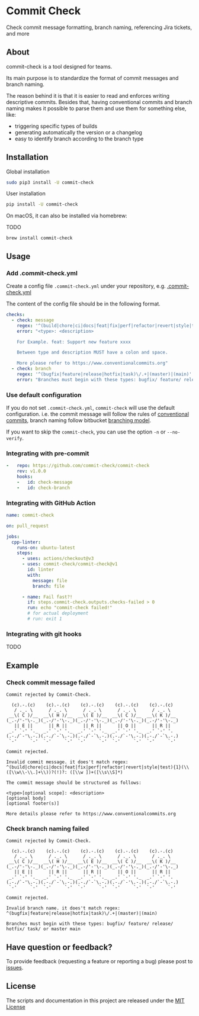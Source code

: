 # Commit Check

Check commit message formatting, branch naming, referencing Jira tickets, and more

## About

commit-check is a tool designed for teams.

Its main purpose is to standardize the format of commit messages and branch naming.

The reason behind it is that it is easier to read and enforces writing descriptive commits. Besides that, having conventional commits and branch naming makes it possible to parse them and use them for something else, like:

* triggering specific types of builds
* generating automatically the version or a changelog
* easy to identify branch according to the branch type

## Installation

Global installation

```bash
sudo pip3 install -U commit-check
```

User installation

```bash
pip install -U commit-check
```

On macOS, it can also be installed via homebrew:

TODO

```
brew install commit-check
```

## Usage

### Add .commit-check.yml

Create a config file `.commit-check.yml` under your repository, e.g. [.commit-check.yml](.commit-check.yml)

The content of the config file should be in the following format.

```yaml
checks:
  - check: message
    regex: '^(build|chore|ci|docs|feat|fix|perf|refactor|revert|style|test){1}(\([\w\-\.]+\))?(!)?: ([\w ])+([\s\S]*)'
    error: "<type>: <description>

    For Example. feat: Support new feature xxxx

    Between type and description MUST have a colon and space.

    More please refer to https://www.conventionalcommits.org"
  - check: branch
    regex: '^(bugfix|feature|release|hotfix|task)\/.+|(master)|(main)'
    error: "Branches must begin with these types: bugfix/ feature/ release/ hotfix/ task/"
```

### Use default configuration

If you do not set `.commit-check.yml`, `commit-check` will use the default configuration. i.e. the commit message will follow the rules of [conventional commits](https://www.conventionalcommits.org/en/v1.0.0/#summary), branch naming follow bitbucket [branching model](https://support.atlassian.com/bitbucket-cloud/docs/configure-a-projects-branching-model/).

If you want to skip the `commit-check`, you can use the option `-n` or `--no-verify`.

### Integrating with pre-commit

```yaml
-   repo: https://github.com/commit-check/commit-check
    rev: v1.0.0
    hooks:
    -   id: check-message
    -   id: check-branch
```

### Integrating with GitHub Action

```yaml
name: commit-check

on: pull_request

jobs:
  cpp-linter:
    runs-on: ubuntu-latest
    steps:
      - uses: actions/checkout@v3
      - uses: commit-check/commit-check@v1
        id: linter
        with:
          message: file
          branch: file

      - name: Fail fast?!
        if: steps.commit-check.outputs.checks-failed > 0
        run: echo "commit-check failed!"
        # for actual deployment
        # run: exit 1
```

### Integrating with git hooks

TODO

## Example

### Check commit message failed

```
Commit rejected by Commit-Check.

  (c).-.(c)    (c).-.(c)    (c).-.(c)    (c).-.(c)    (c).-.(c)
   / ._. \      / ._. \      / ._. \      / ._. \      / ._. \
 __\( C )/__  __\( H )/__  __\( E )/__  __\( C )/__  __\( K )/__
(_.-/'-'\-._)(_.-/'-'\-._)(_.-/'-'\-._)(_.-/'-'\-._)(_.-/'-'\-._)
   || E ||      || R ||      || R ||      || O ||      || R ||
 _.' `-' '._  _.' `-' '._  _.' `-' '._  _.' `-' '._  _.' `-' '.
(.-./`-'\.-.)(.-./`-`\.-.)(.-./`-`\.-.)(.-./`-'\.-.)(.-./`-`\.-.)
 `-'     `-'  `-'     `-'  `-'     `-'  `-'     `-'  `-'     `-'

Commit rejected.

Invalid commit message. it does't match regex: ^(build|chore|ci|docs|feat|fix|perf|refactor|revert|style|test){1}(\\([\\w\\-\\.]+\\))?(!)?: ([\\w ])+([\\s\\S]*)

The commit message should be structured as follows:

<type>[optional scope]: <description>
[optional body]
[optional footer(s)]

More details please refer to https://www.conventionalcommits.org
```

### Check branch naming failed

```
Commit rejected by Commit-Check.

  (c).-.(c)    (c).-.(c)    (c).-.(c)    (c).-.(c)    (c).-.(c)
   / ._. \      / ._. \      / ._. \      / ._. \      / ._. \
 __\( C )/__  __\( H )/__  __\( E )/__  __\( C )/__  __\( K )/__
(_.-/'-'\-._)(_.-/'-'\-._)(_.-/'-'\-._)(_.-/'-'\-._)(_.-/'-'\-._)
   || E ||      || R ||      || R ||      || O ||      || R ||
 _.' `-' '._  _.' `-' '._  _.' `-' '._  _.' `-' '._  _.' `-' '.
(.-./`-'\.-.)(.-./`-`\.-.)(.-./`-`\.-.)(.-./`-'\.-.)(.-./`-`\.-.)
 `-'     `-'  `-'     `-'  `-'     `-'  `-'     `-'  `-'     `-'

Commit rejected.

Invalid branch name. it does't match regex: ^(bugfix|feature|release|hotfix|task)\/.+|(master)|(main)

Branches must begin with these types: bugfix/ feature/ release/ hotfix/ task/ or master main
```

## Have question or feedback?

To provide feedback (requesting a feature or reporting a bug) please post to [issues](https://github.com/commit-check/commit-check/issues).

## License

The scripts and documentation in this project are released under the [MIT License](LICENSE)
